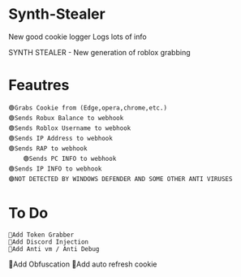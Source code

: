 # Synth-Stealer
New good cookie logger Logs lots of info

SYNTH STEALER - New generation of roblox grabbing
# Feautres
	🟢Grabs Cookie from (Edge,opera,chrome,etc.)
	🟢Sends Robux Balance to webhook
	🟢Sends Roblox Username to webhook
	🟢Sends IP Address to webhook
	🟢Sends RAP to webhook
        🟢Sends PC INFO to webhook
 	🟢Sends IP INFO to webhook
	🟣NOT DETECTED BY WINDOWS DEFENDER AND SOME OTHER ANTI VIRUSES
# To Do
	💎Add Token Grabber
	💎Add Discord Injection
	💎Add Anti vm / Anti Debug
  💎Add Obfuscation
  💎Add auto refresh cookie

